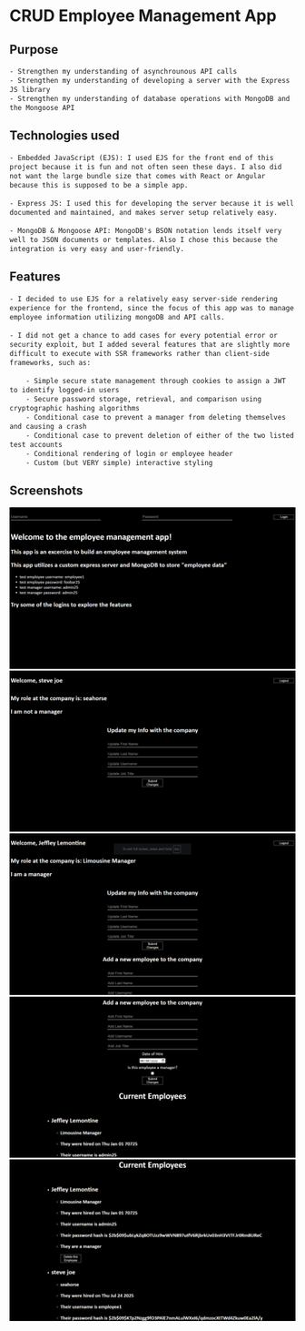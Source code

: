 # CRUD Employee Management App

## Purpose

    - Strengthen my understanding of asynchrounous API calls
    - Strengthen my understanding of developing a server with the Express JS library
    - Strengthen my understanding of database operations with MongoDB and the Mongoose API

## Technologies used

    - Embedded JavaScript (EJS): I used EJS for the front end of this project because it is fun and not often seen these days. I also did not want the large bundle size that comes with React or Angular because this is supposed to be a simple app. 

    - Express JS: I used this for developing the server because it is well documented and maintained, and makes server setup relatively easy.

    - MongoDB & Mongoose API: MongoDB's BSON notation lends itself very well to JSON documents or templates. Also I chose this because the integration is very easy and user-friendly. 

## Features

    - I decided to use EJS for a relatively easy server-side rendering experience for the frontend, since the focus of this app was to manage employee information utilizing mongoDB and API calls. 

    - I did not get a chance to add cases for every potential error or security exploit, but I added several features that are slightly more difficult to execute with SSR frameworks rather than client-side frameworks, such as: 
        
        - Simple secure state management through cookies to assign a JWT to identify logged-in users
        - Secure password storage, retrieval, and comparison using cryptographic hashing algorithms
        - Conditional case to prevent a manager from deleting themselves and causing a crash
        - Conditional case to prevent deletion of either of the two listed test accounts
        - Conditional rendering of login or employee header
        - Custom (but VERY simple) interactive styling

## Screenshots
![Landing page of Application](./public/CRUD_APP_LOGIN.png)
![Employee landing page of application](./public/Employee_access_page.png)
![Manager landing page of application 1 of 3](./public/Manager_access_page_1.png)
![Manager landing page of application 2 of 3](./public/Manager_access_page_2.png)
![Manager landing page of application 3 of 3](./public/Manager_access_page_3.png)

